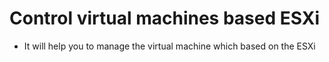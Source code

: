 # Control virtual machines based ESXi
* It will help you to manage the virtual machine which based on the ESXi

